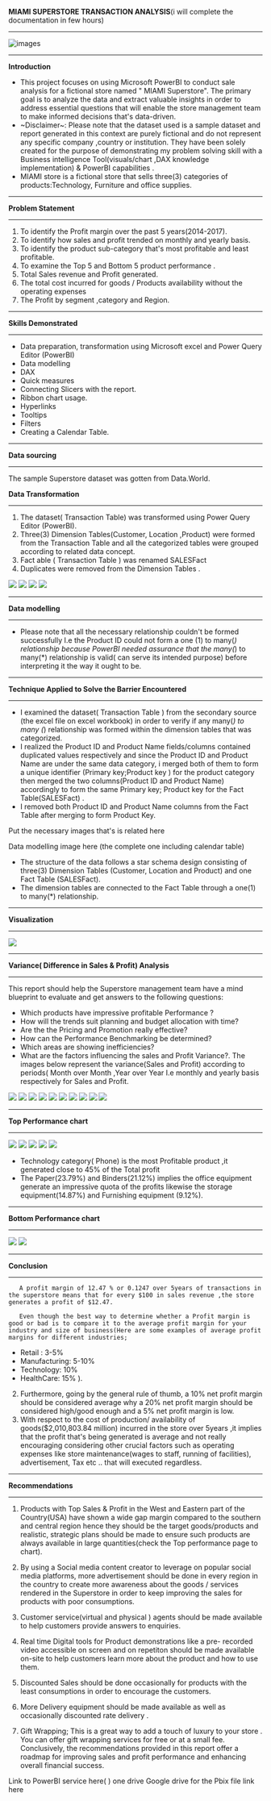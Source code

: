 **MIAMI SUPERSTORE TRANSACTION ANALYSIS**(i will complete the documentation in few hours)
***
![images](https://github.com/Imayowadavid/Superstore-Transactions-Analysis-/assets/114350322/cf2d4668-9a59-4a06-88cd-6c12272cfeca)

***
**Introduction**
- This project focuses on using Microsoft PowerBI to conduct sale analysis for a fictional store named " MIAMI Superstore". The primary goal is to analyze  the data and extract valuable insights in order to address essential questions that will enable the store management team to make informed decisions that's data-driven.
-  
  ~Disclaimer~: Please note that the dataset used is a sample dataset and report generated in this context are purely fictional and do not represent any specific company ,country or institution.  They have been solely created for the purpose of demonstrating my problem solving skill with a Business intelligence Tool(visuals/chart ,DAX knowledge implementation) &  PowerBI capabilities .
- MIAMI store is a fictional store that sells three(3) categories of products:Technology, Furniture and office supplies.
***
**Problem Statement**
***
1. To identify the Profit margin over the past 5 years(2014-2017).
2. To identify how sales and profit trended on monthly and yearly basis.
3. To identify the product sub-category that's most profitable and least profitable.
4. To examine the Top 5 and Bottom 5 product performance .
5. Total Sales revenue and Profit generated.
6. The total cost incurred for goods / Products availability without the operating expenses
7. The Profit by segment ,category and Region.
***
**Skills Demonstrated**
***
- Data preparation, transformation using Microsoft excel and Power Query Editor (PowerBI)
- Data modelling
- DAX
- Quick measures 
- Connecting Slicers with the report.
- Ribbon chart usage.
- Hyperlinks 
- Tooltips
- Filters
- Creating a Calendar Table.
***     
**Data sourcing**
***
 The sample Superstore dataset was gotten from Data.World.

**Data Transformation**
***
1. The dataset( Transaction Table) was transformed using Power Query Editor (PowerBI). 
2. Three(3) Dimension Tables(Customer, Location ,Product) were formed from the Transaction Table and all the categorized tables were grouped according to related data concept.
3. Fact able ( Transaction Table ) was renamed SALESFact
3. Duplicates were removed from the Dimension Tables .

![](1a.png)
![](1.png)
![](8.png)
![](9.png)
***
**Data modelling**
***
 - Please note that all the necessary relationship couldn't  be formed  successfully I.e the Product ID could not form a one (1) to many(*)  relationship because PowerBI needed assurance that the many(*) to many(*) relationship is valid( can serve its intended purpose) before interpreting it the way it ought to be.
***
**Technique Applied to Solve the Barrier Encountered**
***
 - I examined the dataset( Transaction Table ) from the  secondary source (the excel file on excel workbook) in order to verify if any many(*) to many (*) relationship was formed  within the dimension tables that was categorized.
 - I realized the Product ID and Product Name fields/columns contained duplicated values respectively and since the Product ID and Product Name are under the same data category,  i merged both of them to form a unique identifier (Primary key;Product key ) for the product category then merged the two columns(Product ID and Product Name) accordingly to form the same Primary key; Product key for the Fact Table(SALESFact) .
- I removed both  Product ID and Product Name columns from the Fact Table after merging to form Product Key.

Put the necessary images that's is related here


Data modelling image here (the complete one including calendar table)
- The structure of the data follows a star schema design consisting of three(3) Dimension Tables (Customer, Location and Product) and one Fact Table (SALESFact).
-  The dimension tables are connected  to the Fact Table through a one(1) to many(*)
relationship.
***
**Visualization**
***
![](VISUALIZATION.png)
***
**Variance( Difference in Sales & Profit) Analysis**
***
  This report should help the Superstore management team have a mind blueprint to evaluate and get answers to the following questions:
- Which products have impressive  profitable Performance ?
- How will the trends suit planning and budget allocation with time?
- Are the the Pricing and Promotion really effective?
- How can the Performance Benchmarking be determined?
- Which  areas are showing inefficiencies?
- What are the factors influencing the sales and Profit Variance?.
      The images below represent the variance(Sales and Profit) according to periods( Month over Month ,Year over Year I.e monthly and yearly basis respectively for Sales and Profit. 

![](V1.png)
![](V2.png)
![](V3.png)
![](V4.png)
![](V6.png)
![](V10.png)
![](V11.png)
![](V13.png)
![](V14.png)
![](V15.png)

***
**Top Performance chart**
***
![](V21.png)
![](V22.png)
![](V23.png)
![](V24.png)
![](V25.png)

- Technology  category( Phone) is the most Profitable product ,it generated close to 45% of the Total profit 
- The Paper(23.79%) and Binders(21.12%) implies the office equipment generate an impressive quota of the profits likewise the storage equipment(14.87%) and Furnishing equipment (9.12%).
***
**Bottom Performance chart**
***
![](V26.png)
![](V27.png)
***
**Conclusion**
***
       A profit margin of 12.47 % or 0.1247 over 5years of transactions in the superstore means that for every $100 in sales revenue ,the store generates a profit of $12.47.
       
       Even though the best way to determine whether a Profit margin is good or bad is to compare it to the average profit margin for your industry and size of business(Here are some examples of average profit margins for different industries;
- Retail : 3-5%
- Manufacturing: 5-10%
- Technology: 10%
- HealthCare: 15% ).
2. Furthermore, going by the general rule of thumb, a 10% net profit margin should be considered average why a 20% net profit margin should be considered high/good enough and a 5% net profit margin is low.
3. With respect to the cost of production/ availability of goods($2,010,803.84 million) incurred in the store over 5years ,it implies that the profit that's being generated is average and not really encouraging considering other crucial factors such as operating expenses like store maintenance(wages to staff, running of facilities), advertisement, Tax etc .. that will executed regardless. 
***
**Recommendations**
***

1. Products with Top Sales & Profit in the West and Eastern part of the Country(USA) have shown a wide gap margin compared to the southern and central region hence they should be the target goods/products and realistic, strategic plans should be made to ensure such products are always available in large quantities(check the Top performance page to chart).

2. By using a Social media content creator to leverage on popular social media platforms, more advertisement should be done in every region in the country to create more awareness about the goods / services rendered in the Superstore in order to keep improving the sales for products with poor consumptions.

3. Customer service(virtual and physical ) agents should be made available to help customers provide answers to enquiries.

4. Real time Digital tools for Product demonstrations like a pre- recorded video accessible on screen and on repetiton should be made available on-site to help customers learn more about the product and how to use them.

5. Discounted Sales should be done occasionally for products with the least consumptions in order to encourage the customers. 

6. More Delivery equipment should be made available as well as occasionally discounted rate delivery .

7. Gift Wrapping; This is a great way to add a touch of luxury to your store . You can offer gift wrapping services for free or at a small fee.
Conclusively, the recommendations provided in this report offer a roadmap for improving sales and profit performance and enhancing overall financial success.





Link to PowerBI service here( )
one drive 
Google drive for the Pbix file link here
